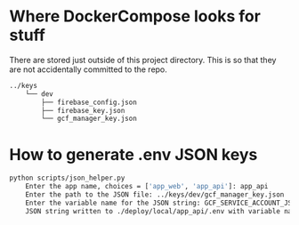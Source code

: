 # Where DockerCompose looks for stuff
There are stored just outside of this project directory. This is so that they are 
not accidentally committed to the repo.
```bash
../keys 
    └── dev
        ├── firebase_config.json
        ├── firebase_key.json
        └── gcf_manager_key.json
```

# How to generate .env JSON keys

```bash
python scripts/json_helper.py
    Enter the app name, choices = ['app_web', 'app_api']: app_api
    Enter the path to the JSON file: ../keys/dev/gcf_manager_key.json
    Enter the variable name for the JSON string: GCF_SERVICE_ACCOUNT_JSON
    JSON string written to ./deploy/local/app_api/.env with variable name GCF_SERVICE_ACCOUNT_JSON.
```